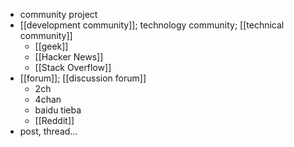 - community project
- [[development community]]; technology community; [[technical community]]
    - [[geek]]
    - [[Hacker News]]
    - [[Stack Overflow]]
- [[forum]]; [[discussion forum]]
    - 2ch
    - 4chan
    - baidu tieba
    - [[Reddit]]
- post, thread...
